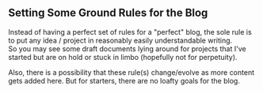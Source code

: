 ## Setting Some Ground Rules for the Blog  

Instead of having a perfect set of rules for a "perfect" blog, the sole rule is to put any idea / project in reasonably easily understandable writing.  
So you may see some draft documents lying around for projects that I've started but are on hold or stuck in limbo (hopefully not for perpetuity).  

Also, there is a possibility that these rule(s) change/evolve as more content gets added here. But for starters, there are no loafty goals for the blog.
